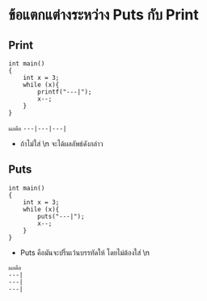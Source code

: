 # ข้อแตกแต่างระหว่าง Puts กับ Print #
## Print ##
```
int main()
{
    int x = 3;
    while (x){
        printf("---|");
        x--;
    }
}
```
` ผลคือ `
` ---|---|---| ` </br>
- ถ้าไม่ใส่ \n จะได้ผลลัพธ์ดังกล่าว

## Puts ##
```
int main()
{
    int x = 3;
    while (x){
        puts("---|");
        x--;
    }
}
```
- Puts คือมันจะปริ้นเว้นบรรทัดให้ โดยไม่ต้องใส่ \n </br>
```
ผลคือ 
---|
---|
---|
```
